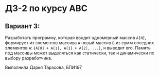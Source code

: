 ﻿# ДЗ-2 по курсу АВС
## Вариант 3:
Разработать программу, которая вводит одномерный массив `A[N]`, формирует из элементов массива `A` новый массив `B` из сумм соседних элементов `A`: `{A[0] + A[1], A[1] + A[2], ...}`, и выводит его. Память под массивы может выделяться как статически, так и динамически по выбору разработчика.

Выполнила Дарья Тарасова, БПИ197
